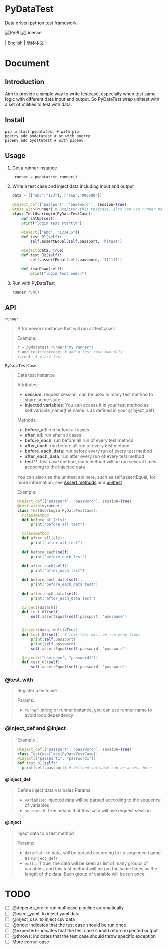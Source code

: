 # PyDataTest
Data driven python test framework

![PyPI](https://img.shields.io/pypi/v/pydatatest)
![License](https://img.shields.io/github/license/aak1247/PyDataTest)

| English | [简体中文](./README.md) |

# Document
## Introduction

Aim to provide a simple way to write testcase, especially when test same logic with different data input and output. So PyDataTest wrap unittest with a set of utilities to test with data.

## Install

```shell
pip install pydatatest # with pip
poetry add pydatatest # or with poetry
pipenv add pydatatest # with pipenv
```

## Usage
1. Get a runner instance
   ```python
    runner = pydatatest.runner()
   ```
2. Write a test case and inject data including input and output
    ```python
    data = [["abc","123"], ['aaa',"000000"]]

    @inject_def(['passport', 'password'], session=True)
    @test_with(runner) # Register this testcase, also can use runner name, eg: @test_with("runner1")
    class TestUserLogin(PyDataTestCase):
        def setUp(self):
        print("login test start\n")

        @inject(["abc", "123456"])
        def test_01(self):
            self.assertEqual(self.passport, 'hitest')

        @inject(data, True)
        def test_02(self):
            self.assertEqual(self.password, '111111')

        def tearDown(self):
            print("login test end\n")
    ```
3. Run with PyDataTest
    ```python
    runner.run()
    ```



## API

`runner` 
> A framework instance that will run all testcases
> 
> Example:
> ```python
> r = pydatatest.runner("my runner")
> r.add_test(testcase) # add a test case manually
> r.run() # start test
> ```

`PyDataTestCase`
> Data test Instance
> 
> Attributes:
>   - **session**: request session, can be used in many test method to share some state
>   - **injected variables**: You can access it in your test method as self.variable_name(the name is as defined in your @inject_def)
>
> Methods:
>   - **before_all**: run before all cases
>   - **after_all**: run after all cases
>   - **before_each**: run before all run of every test method
>   - **after_each**: run before all run of every test method
>   - **before_each_data**: run before every run of every test method
>   - **after_each_data**: run after every run of every test method
>   - **test****: test case method, each method will be run several times accoding to the injected data
> 
>   You can also use the unittest api here, such as self.assertEqual, for more information, see [Assert methods](https://docs.python.org/3/library/unittest.html#assert-methods) and [unittest](https://docs.python.org/3/contents.html)
>
> Example:
> ```python
> @inject_def(['passport', 'password'], session=True)
> @test_with(myrunner)
> class TestUserLogin(PyDataTestCase):
>   @classmethod
>   def before_all(cls):
>       print("before all test")
> 
>   @classmethod
>   def after_all(cls):
>       print("after all test")
>       
>   def before_each(self):
>       print("before_each test")
>   
>   def after_each(self):
>       print("after_each test")
> 
>   def before_each_data(self):
>       print("before_each_data test")
>   
>   def after_each_data(self):
>       print("after_each_data test")
> 
>   @inject(data[0])
>   def test_01(self):
>       self.assertEqual(self.passport, 'username')
> 
> 
>   @inject(data, multi=True)
>   def test_02(self): # this test will be run many times
>       print(self.passport)
>       print(self.password)
>       self.assertEqual(self.password, 'password')
> 
>   @inject(["username", "password1"])
>   def test_03(self):
>       self.assertEqual(self.password, 'password')
> ```

### @test_with
> Register a testcase
> 
> Params:
> - ``runner``: string or runner instance, you can use runner name to avoid loop dependency

### @inject_def and @inject
> Example：
> 
> ```python
> @inject_def(['passport', 'password'], session=True)
> class TestCaseClass(PyDataTestCase):
> @inject(["passport1", "password1"])
> def test_01(self):
>   print(self.passport) # defined variable can be access here
#### @inject_def
> Define inject data varibales
> Params:
> - ``variables``: injected data will be parsed according to the sequence of variables
> - ``session``: if True means that this case will use request session

#### @inject
> Inject data to a test method
> 
> Params:
>   - ``data``: list like data, will be parsed according to its sequence (same as ``@inject_def``)
>   - ``multi``: if true, the data will be seen as list of many groups of variables, and this test method will be run the same times as the length of the data. Each group of variable will be run once.
# TODO
- [ ] @depends_on: to run multicase pipeline automatically
- [ ] @inject_yaml: to inject yaml data
- [ ] @inject_csv: to inject csv data
- [ ] @once: indicates that the test case should be run once
- [ ] @expected: indicates that the test case should return expected output
- [ ] @throws: indicates that the test case should throw specific exception
- [ ] More corner case